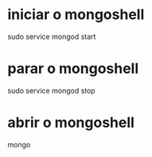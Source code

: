# iniciar o mongoshell
sudo service mongod start

# parar o mongoshell
sudo service mongod stop

# abrir o mongoshell
mongo
